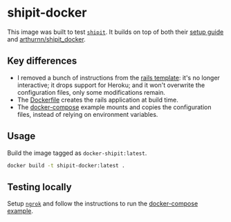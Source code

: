 # shipit-docker

This image was built to test [`shipit`](https://github.com/Shopify/shipit-engine/). It builds on top of both their [setup guide](https://github.com/Shopify/shipit-engine/blob/master/docs/setup.md) and [arthurnn/shipit_docker](https://github.com/arthurnn/shipit_docker).

## Key differences

* I removed a bunch of instructions from the [rails template](template.rb): it's no longer interactive; it drops support for Heroku; and it won't overwrite the configuration files, only some modifications remain.
* The [Dockerfile](Dockerfile) creates the rails application at build time.
* The [docker-compose](examples/docker-compose/docker-compose.yml) example mounts and copies the configuration files, instead of relying on environment variables.

## Usage

Build the image tagged as `docker-shipit:latest`.

```sh
docker build -t shipit-docker:latest .
```

## Testing locally

Setup [`ngrok`](https://ngrok.com/) and follow the instructions to run the [docker-compose example](examples/docker-compose/README.md).
